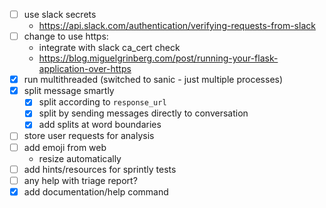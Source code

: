 - [ ] use slack secrets
   - https://api.slack.com/authentication/verifying-requests-from-slack
- [ ] change to use https:
   - integrate with slack ca_cert check
   - https://blog.miguelgrinberg.com/post/running-your-flask-application-over-https
- [x] run multithreaded (switched to sanic - just multiple processes)
- [x] split message smartly
    - [x] split according to `response_url`
    - [x] split by sending messages directly to conversation
    - [x] add splits at word boundaries
- [ ] store user requests for analysis
- [ ] add emoji from web
   - resize automatically
- [ ] add hints/resources for sprintly tests
- [ ] any help with triage report?
- [x] add documentation/help command
